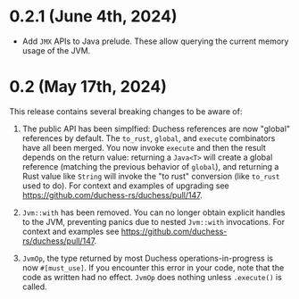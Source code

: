 # 0.2.1 (June 4th, 2024)
* Add `JMX` APIs to Java prelude. These allow querying the current memory usage of the JVM.

# 0.2 (May 17th, 2024)
This release contains several breaking changes to be aware of:
1. The public API has been simplfied: Duchess references are now "global" references by default. The `to_rust`, `global`, and `execute` combinators have all been merged. You now invoke `execute` and then the result depends on the return value: returning a `Java<T>` will create a global reference (matching the previous behavior of `global`), and returning a Rust value like `String` will invoke the "to rust" conversion (like `to_rust` used to do). For context and examples of upgrading see https://github.com/duchess-rs/duchess/pull/147.

2. `Jvm::with` has been removed. You can no longer obtain explicit handles to the JVM, preventing panics due to nested `Jvm::with` invocations. For context and examples see https://github.com/duchess-rs/duchess/pull/147.

3. `JvmOp`, the type returned by most Duchess operations-in-progress is now `#[must_use]`. If you encounter this error in your code, note that the code as written had no effect. `JvmOp` does nothing unless `.execute()` is called.